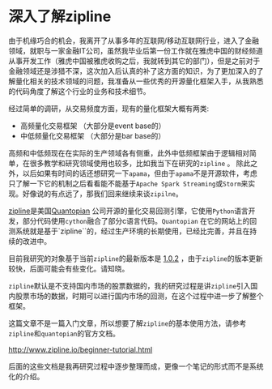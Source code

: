 # 深入了解zipline

由于机缘巧合的机会，我离开了从事多年的互联网/移动互联网行业，进入了金融领域，就职与一家金融IT公司，虽然我毕业后第一份工作就在雅虎中国的财经频道从事开发工作（雅虎中国被雅虎收购之后，我就转到其它的部门），但是之前对于金融领域还是涉猎不深，这次加入后认真的补了这方面的知识，为了更加深入的了解量化相关的技术领域的问题，我准备从一些优秀的开源量化框架入手，从我熟悉的代码角度了解这个行业的业务和技术细节。

经过简单的调研，从交易频度方面，现有的量化框架大概有两类:

* 高频量化交易框架 （大部分是event base的）
* 中低频量化交易框架 （大部分是bar base的）

高频和中低频现在在实际的生产领域各有侧重，此外中低频框架由于逻辑相对简单，在很多教学和研究领域使用也较多，比如我当下在研究的`zipline` 。 除此之外，以后如果有时间的话还想研究一下`apama`，但由于`apama`不是开源软件，考虑只了解一下它的机制之后看看能不能基于`Apache Spark Streaming`或`Storm`来实现。好像说的有点远了，那我们回来继续来谈`zipilne`。

[zipline](http://zipline.io)是美国[Quantopian](https://quantopian.com) 公司开源的量化交易回测引擎，它使用`Python`语言开发，部分代码使用`cython`融合了部分c语言代码。`Quantopian` 在它的网站上的回测系统就是基于`zipline``的，经过生产环境的长期使用，已经比完善，并且在持续的改进中。

目前我研究的对象基于当前`zipline`的最新版本是 [1.0.2](https://github.com/quantopian/zipline/releases/tag/1.0.2) ，由于`zipline`的版本更新较快，后面可能会有些变化。请知晓。

`zipline`默认是不支持国内市场的股票数据的，我的研究过程是讲`zipline`引入国内股票市场的数据，时期可以进行国内市场的回测，在这个过程中进一步了解整个框架。

这篇文章不是一篇入门文章，所以想要了解`zipline`的基本使用方法，请参考`zipline`和`quantopian`的官方文档。

http://www.zipline.io/beginner-tutorial.html

后面的这些文档是我再研究过程中逐步整理而成，更像一个笔记的形式而不是系统化的介绍。

